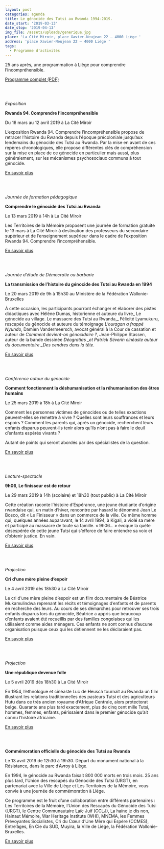 ```yaml
---
layout: post
categories: agenda
title: Le génocide des Tutsi au Rwanda 1994-2019.
date_start: '2019-03-13'
date_stop: '2019-04-13'
img_file: /assets/uploads/generique.jpg
place: 'La Cité Miroir, place Xavier-Neujean 22 – 4000 Liège '
address: 'place Xavier-Neujean 22 – 4000 Liège '
tags:
  - Programme d'activités
---
```


25 ans apr&egrave;s, une programmation &agrave; Li&egrave;ge pour comprendre l’incompr&eacute;hensible.

<a href="https://www.territoires-memoire.be/assets/a-1994-2019_programme.pdf" class="button button--blue">Programme complet (PDF)</a>

<br>&nbsp;

*Exposition*

**Rwanda 94. Comprendre l’incompr&eacute;hensible**

Du 18 mars au 12 avril 2019 &agrave; La Cit&eacute; Miroir

L’exposition Rwanda 94. Comprendre l’incompr&eacute;hensible propose de retracer l’histoire du Rwanda depuis l’&eacute;poque pr&eacute;coloniale jusqu’aux lendemains du g&eacute;nocide des Tutsi au Rwanda. Par la mise en avant de ces rep&egrave;res chronologiques, elle propose diff&eacute;rentes cl&eacute;s de compr&eacute;hension sur la mise en place de ce g&eacute;nocide en particulier mais aussi, plus g&eacute;n&eacute;ralement, sur les m&eacute;canismes psychosociaux communs &agrave; tout g&eacute;nocide.

[En savoir plus](https://www.territoires-memoire.be/agenda/2019/02/rwanda-94-comprendre-l-incomprehensible/)

<br>&nbsp;

*Journ&eacute;e de formation p&eacute;dagogique*

**Comprendre le g&eacute;nocide des Tutsi au Rwanda**

Le 13 mars 2019 &agrave; 14h &agrave; La Cit&eacute; Miroir

Les Territoires de la M&eacute;moire proposent une journ&eacute;e de formation gratuite le 13 mars &agrave; La Cit&eacute; Miroir &agrave; destination des professeurs du secondaire sup&eacute;rieur et de l’enseignement sup&eacute;rieur dans le cadre de l’exposition Rwanda 94. Comprendre l’incompr&eacute;hensible.

[En savoir plus](https://www.territoires-memoire.be/agenda/2019/02/comprendre-le-genocide-des-tutsi-au-rwanda/)

<br>&nbsp;

*Journ&eacute;e d’&eacute;tude de D&eacute;mocratie ou barbarie*

**La transmission de l’histoire du g&eacute;nocide des Tutsi au Rwanda en 1994**

Le 20 mars 2019 de 9h &agrave; 15h30 au Minist&egrave;re de la F&eacute;d&eacute;ration Wallonie-Bruxelles

&Agrave; cette occasion, les participants pourront &eacute;changer et &eacute;laborer des pistes didactiques avec H&eacute;l&egrave;ne Dumas, historienne et auteure du livre\_ Le g&eacute;nocide au village. Le massacre des Tutsi au Rwanda,\_ F&eacute;licit&eacute; Lyamukuru, rescap&eacute;e du g&eacute;nocide et auteure du t&eacute;moignage *L’ouragan a frapp&eacute; Nyundo*, Damien Vandermeersch, avocat g&eacute;n&eacute;ral &agrave; la Cour de cassation et auteur de *Comment devient-on g&eacute;nocidaire ?*, Jean-Philippe Stassen, auteur de la bande dessin&eacute;e *D&eacute;ogratias \_et Patrick S&eacute;verin cin&eacute;aste auteur du documentaire \_Des cendres dans la t&ecirc;te*.

[En savoir plus](https://www.territoires-memoire.be/agenda/du-genocide-des-tutsi-au-rwanda-en-1994/)

<br>&nbsp;

*Conf&eacute;rence autour du g&eacute;nocide*

**Comment fonctionnent la d&eacute;shumanisation et la r&eacute;humanisation des &ecirc;tres humains**

Le 25 mars 2019 &agrave; 18h &agrave; La Cit&eacute; Miroir

Comment les personnes victimes de g&eacute;nocides ou de telles exactions peuvent-elles se remettre &agrave; vivre ? Quelles sont leurs souffrances et leurs espoirs ? Comment les parents qui, apr&egrave;s un g&eacute;nocide, recherchent leurs enfants disparus peuvent-ils tenir alors qu’ils n’ont pas &agrave; faire le deuil d’enfants esp&eacute;r&eacute;s vivants ?

Autant de points qui seront abord&eacute;s par des sp&eacute;cialistes de la question.

[En savoir plus](https://www.territoires-memoire.be/agenda/anisation-et-la-rehumanisation-des-etres-humains/)

<br>&nbsp;

*Lecture-spectacle*

**9h06, Le finisseur est de retour**

Le 29 mars 2019 &agrave; 14h (scolaire) et 18h30 (tout public) &agrave; La Cit&eacute; Miroir

Cette cr&eacute;ation raconte l’histoire d’Esp&eacute;rance, une jeune &eacute;tudiante d’origine rwandaise qui, un matin d’hiver, rencontre par hasard le d&eacute;nomm&eacute; Jean Le Bosco, dit &laquo; Le Finisseur &raquo; dans un commerce de la ville. Ce m&ecirc;me homme qui, quelques ann&eacute;es auparavant, le 14 avril 1994, &agrave; Kigali, a viol&eacute; sa m&egrave;re et particip&eacute; au massacre de toute sa famille. &laquo; 9h06… &raquo; &eacute;voque la qu&ecirc;te d&eacute;sesp&eacute;r&eacute;e de cette jeune Tutsi qui s’efforce de faire entendre sa voix et d’obtenir justice. En vain.

[En savoir plus](https://www.territoires-memoire.be/agenda/2019/02/9h06-le-finisseur-est-de-retour/)

<br>&nbsp;

*Projection*

**Cri d’une m&egrave;re pleine d’espoir**

Le 4 avril 2019 d&egrave;s 18h30 &agrave; La Cit&eacute; Miroir

Le cri d’une m&egrave;re pleine d’espoir est un film documentaire de B&eacute;atrice Mukamulindwa reprenant les r&eacute;cits et t&eacute;moignages d’enfants et de parents en recherche des leurs. Au cours de ses d&eacute;marches pour retrouver ses trois enfants disparus lors du g&eacute;nocide, B&eacute;atrice a appris que beaucoup d’enfants avaient &eacute;t&eacute; recueillis par des familles congolaises qui les utilisaient comme aides m&eacute;nagers. Ces enfants ne sont connus d’aucune organisation puisque ceux qui les d&eacute;tiennent ne les d&eacute;claraient pas.

[En savoir plus](https://www.territoires-memoire.be/agenda/2019/02/cri-d-une-mere-pleine-d-espoir/)

<br>&nbsp;

*Projection*

**Une r&eacute;publique devenue folle**

Le 5 avril 2019 d&egrave;s 18h30 &agrave; La Cit&eacute; Miroir

En 1954, l’ethnologue et cin&eacute;aste Luc de Heusch tournait au Rwanda un film illustrant les relations traditionnelles des pasteurs Tutsi et des agriculteurs Hutu dans ce tr&egrave;s ancien royaume d’Afrique Centrale, alors protectorat belge. Quarante ans plus tard exactement, plus de cinq cent mille Tutsi, hommes, femmes, enfants, p&eacute;rissaient dans le premier g&eacute;nocide qu’ait connu l’histoire africaine.

[En savoir plus](https://www.territoires-memoire.be/agenda/2019/02/une-republique-devenue-folle/)

<br>&nbsp;

**Comm&eacute;moration officielle du g&eacute;nocide des Tutsi au Rwanda**

Le 13 avril 2019 de 12h30 &agrave; 19h30. D&eacute;part du monument national &agrave; la R&eacute;sistance, dans le parc d’Avroy &agrave; Li&egrave;ge.

En 1994, le g&eacute;nocide au Rwanda faisait 800 000 morts en trois mois. 25 ans plus tard, l’Union des rescap&eacute;s du G&eacute;nocide des Tutsi (URGT), en partenariat avec la Ville de Li&egrave;ge et Les Territoires de la M&eacute;moire, vous convie &agrave; une journ&eacute;e de comm&eacute;moration &agrave; Li&egrave;ge.

Ce programme est le fruit d’une collaboration entre diff&eacute;rents partenaires : Les Territoires de la M&eacute;moire, l’Union des Rescap&eacute;s du G&eacute;nocide des Tutsi (URGT), le Centre Communautaire La&iuml;c Juif (CCLJ), La haine je dis non, Hainaut M&eacute;moire, War Heritage Institute (WHI), MNEMA, les Femmes Pr&eacute;voyantes Socialistes, Cri du Cœur d’Une M&egrave;re qui Esp&egrave;re (CCMES), Entre‘&acirc;ges, En Cie du SUD, Muyira, la Ville de Li&egrave;ge, la F&eacute;d&eacute;ration Wallonie-Bruxelles.

[En savoir plus](https://www.territoires-memoire.be/agenda/nocide-des-tutsi-au-rwanda/)